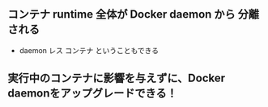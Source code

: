 ## コンテナ runtime 全体が Docker daemon から 分離される


* daemon レス コンテナ ということもできる





## 実行中のコンテナに影響を与えずに、Docker daemonをアップグレードできる！
